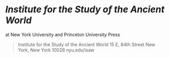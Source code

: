 # *Institute for the Study of the Ancient World*
at New York University and Princeton University Press


> Institute for the Study of the Ancient World
15 E, 84th Street
New York, New York 10028
nyu.edu/isaw